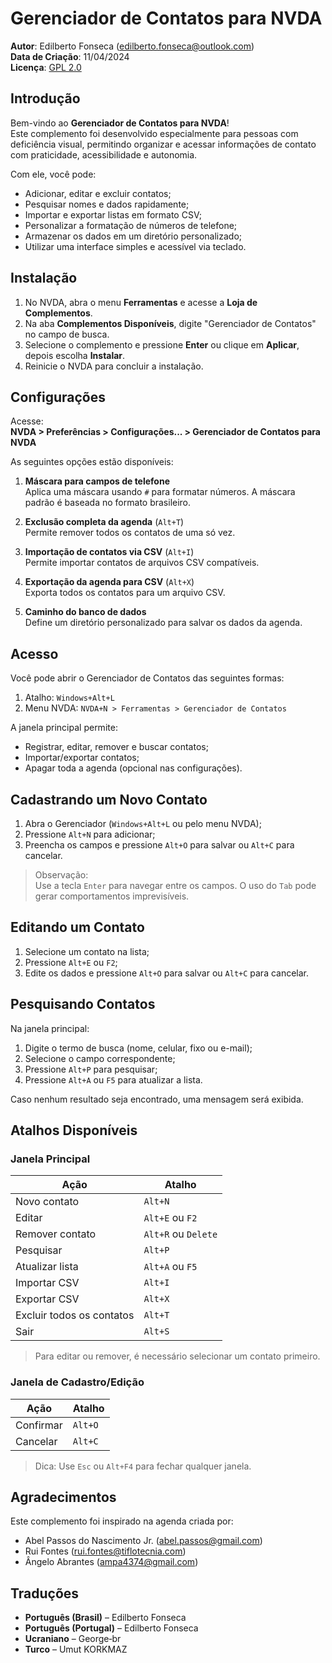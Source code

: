 # Gerenciador de Contatos para NVDA

**Autor**: Edilberto Fonseca (<edilberto.fonseca@outlook.com>)  
**Data de Criação**: 11/04/2024  
**Licença**: [GPL 2.0](https://www.gnu.org/licenses/gpl-2.0.html)

## Introdução

Bem-vindo ao **Gerenciador de Contatos para NVDA**!  
Este complemento foi desenvolvido especialmente para pessoas com deficiência visual, permitindo organizar e acessar informações de contato com praticidade, acessibilidade e autonomia.

Com ele, você pode:

- Adicionar, editar e excluir contatos;
- Pesquisar nomes e dados rapidamente;
- Importar e exportar listas em formato CSV;
- Personalizar a formatação de números de telefone;
- Armazenar os dados em um diretório personalizado;
- Utilizar uma interface simples e acessível via teclado.

## Instalação

1. No NVDA, abra o menu **Ferramentas** e acesse a **Loja de Complementos**.
2. Na aba **Complementos Disponíveis**, digite "Gerenciador de Contatos" no campo de busca.
3. Selecione o complemento e pressione **Enter** ou clique em **Aplicar**, depois escolha **Instalar**.
4. Reinicie o NVDA para concluir a instalação.

## Configurações

Acesse:  
**NVDA > Preferências > Configurações... > Gerenciador de Contatos para NVDA**

As seguintes opções estão disponíveis:

1. **Máscara para campos de telefone**  
   Aplica uma máscara usando `#` para formatar números. A máscara padrão é baseada no formato brasileiro.

2. **Exclusão completa da agenda** (`Alt+T`)  
   Permite remover todos os contatos de uma só vez.

3. **Importação de contatos via CSV** (`Alt+I`)  
   Permite importar contatos de arquivos CSV compatíveis.

4. **Exportação da agenda para CSV** (`Alt+X`)  
   Exporta todos os contatos para um arquivo CSV.

5. **Caminho do banco de dados**  
   Define um diretório personalizado para salvar os dados da agenda.

## Acesso

Você pode abrir o Gerenciador de Contatos das seguintes formas:

1. Atalho: `Windows+Alt+L`
2. Menu NVDA: `NVDA+N > Ferramentas > Gerenciador de Contatos`

A janela principal permite:

- Registrar, editar, remover e buscar contatos;
- Importar/exportar contatos;
- Apagar toda a agenda (opcional nas configurações).

## Cadastrando um Novo Contato

1. Abra o Gerenciador (`Windows+Alt+L` ou pelo menu NVDA);
2. Pressione `Alt+N` para adicionar;
3. Preencha os campos e pressione `Alt+O` para salvar ou `Alt+C` para cancelar.

> Observação:  
> Use a tecla `Enter` para navegar entre os campos. O uso do `Tab` pode gerar comportamentos imprevisíveis.

## Editando um Contato

1. Selecione um contato na lista;
2. Pressione `Alt+E` ou `F2`;
3. Edite os dados e pressione `Alt+O` para salvar ou `Alt+C` para cancelar.

## Pesquisando Contatos

Na janela principal:

1. Digite o termo de busca (nome, celular, fixo ou e-mail);
2. Selecione o campo correspondente;
3. Pressione `Alt+P` para pesquisar;
4. Pressione `Alt+A` ou `F5` para atualizar a lista.

Caso nenhum resultado seja encontrado, uma mensagem será exibida.

## Atalhos Disponíveis

### Janela Principal

| Ação                        | Atalho              |
|-----------------------------|---------------------|
| Novo contato                | `Alt+N`             |
| Editar                      | `Alt+E` ou `F2`     |
| Remover contato             | `Alt+R` ou `Delete` |
| Pesquisar                   | `Alt+P`             |
| Atualizar lista             | `Alt+A` ou `F5`     |
| Importar CSV                | `Alt+I`             |
| Exportar CSV                | `Alt+X`             |
| Excluir todos os contatos   | `Alt+T`             |
| Sair                        | `Alt+S`             |

> Para editar ou remover, é necessário selecionar um contato primeiro.

### Janela de Cadastro/Edição

| Ação        | Atalho     |
|-------------|------------|
| Confirmar   | `Alt+O`    |
| Cancelar    | `Alt+C`    |

> Dica: Use `Esc` ou `Alt+F4` para fechar qualquer janela.

## Agradecimentos

Este complemento foi inspirado na agenda criada por:

- Abel Passos do Nascimento Jr. (<abel.passos@gmail.com>)  
- Rui Fontes (<rui.fontes@tiflotecnia.com>)  
- Ângelo Abrantes (<ampa4374@gmail.com>)

## Traduções

- **Português (Brasil)** – Edilberto Fonseca  
- **Português (Portugal)** – Edilberto Fonseca  
- **Ucraniano** – George‑br  
- **Turco** – Umut KORKMAZ
